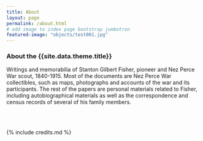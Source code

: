 ```yaml
---
title: About
layout: page
permalink: /about.html
# add image to index page bootstrap jumbotron
featured-image: "objects/test001.jpg"
---
```

<h3>About the {{site.data.theme.title}}</h3>
<p>Writings and memorabilia of Stanton Gilbert Fisher, pioneer and Nez Perce War scout, 1840-1915. Most of the documents are Nez Perce War collectibles, such as maps, photographs and accounts of the war and its participants. The rest of the papers are personal materials related to Fisher, including autobiographical materials as well as the correspondence and census records of several of his family members.</p>
<br>

<br>

{% include credits.md %}
